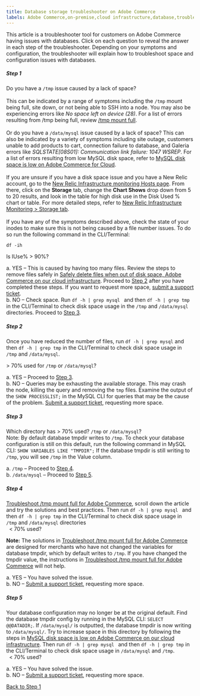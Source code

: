 ```yaml
---
title: Database storage troubleshooter on Adobe Commerce
labels: Adobe Commerce,on-premise,cloud infrastructure,database,troubleshooting,MySQL,error,space,disk space,disk,database,storage,site down,connection,queries, troubleshooting,connection
---
```


This article is a troubleshooter tool for customers on Adobe Commerce having issues with databases. Click on each question to reveal the answer in each step of the troubleshooter. Depending on your symptoms and configuration, the troubleshooter will explain how to troubleshoot space and configuration issues with databases.
<!---------This opens the main level that holds everything.--------------->
<div class="zd-accordion">
<!---------This is one whole accordion panel.--------------->
<div id="zd-accordion-1" class="zd-accordion-panel">
<h5>Step 1</h5>
<div class="zd-accordion-section">Do you have a <code>/tmp</code> issue caused by a lack of space?<br><br>
This can be indicated by a range of symptoms including the <code>/tmp</code> mount being full, site down, or not being able to SSH into a node. You may also be experiencing errors like <em>No space left on device (28)</em>. For a list of errors resulting from <cocde>/tmp</code> being full, review <a href="https://support.magento.com/hc/en-us/articles/4403572246285" target="_blank" rel="noopener"> /tmp mount full</a>. <br><br>
Or do you have a <code>/data/mysql</code> issue caused by a lack of space? This can also be indicated by a variety of symptoms including site outage, customers unable to add products to cart, connection failure to database, and Galeria errors like <i>SQLSTATE<span class="error">[08S01]</span>: Communication link failure: 1047 WSREP</i>. For a list of errors resulting from low MySQL disk space, refer to <a href="https://support.magento.com/hc/en-us/articles/360037591972" target="_blank" rel="noopener">MySQL disk space is low on Adobe Commerce for Cloud</a>.<br>
<br>If you are unsure if you have a disk space issue and you have a New Relic account, go to the <a href="https://docs.newrelic.com/docs/infrastructure/infrastructure-ui-pages/infrastructure-ui/infrastructure-hosts-page/"  target="_blank" rel="nonopener">New Relic Infrastructure monitoring Hosts page</a>. From there, click on the <strong>Storage</strong> tab, change the <strong>Chart Shows</strong> drop down from 5 to 20 results, and look in the table for high disk use in the Disk Used % chart or table. For more detailed steps, refer to <a href="https://docs.newrelic.com/docs/infrastructure/infrastructure-ui-pages/infrastructure-ui/infrastructure-hosts-page/#storage-tab" target="_blank" rel="nonopener"> New Relic Infrastructure Monitoring > Storage tab</a>.<br>
<br>
If you have any of the symptoms described above, check the state of your inodes to make sure this is not being caused by a file number issues. To do so run the following command in the CLI/Terminal:<br>

<code>df -ih</code><br>

Is IUse% &gt; 90%?<br>

</div>

<p class="zd-accordion-text">
 a. YES – This is caused by having too many files. Review the steps to remove files safely in <a href="https://support.magento.com/hc/en-us/articles/4406832353677-Safely-delete-files-when-out-of-disk-space-Adobe-Commerce-on-our-cloud-infrastructure" target="_blank" rel="noopener">Safely delete files when out of disk space, Adobe Commerce on our cloud infrastructure</a>. Proceed to
 <a class="accordion-anchor" href="#zd-accordion-2">Step 2</a> after you have completed these steps. If you want to request more space, <a href="https://support.magento.com/hc/en-us/articles/360019088251" target="_blank" rel="noopener">submit a support ticket</a>.<br>
 b. NO – Check space. Run <code>df -h | grep mysql </code>
and then <code>df -h | grep tmp</code> in the CLI/Terminal to check disk space usage in the <code>/tmp</code> and <code>/data/mysql</code> directories. Proceed to   <a class="accordion-anchor" href="#zd-accordion-3">Step 3</a>.</p></div>
<!---------This is one whole accordion panel.--------------->
<div id="zd-accordion-2" class="zd-accordion-panel">
<h5>Step 2</h5>
 <div class="zd-accordion-section">Once you have reduced the number of files, run <code>df -h | grep mysql</code>
and then <code>df -h | grep tmp</code> in the CLI/Terminal to check disk space usage in <code>/tmp</code> and <code>/data/mysql</code>.

  &gt; 70% used for <code>/tmp</code> or <code>/data/mysql</code>?
 </div>
 <p class="zd-accordion-text">
  a. YES – Proceed to&nbsp;<a class="accordion-anchor" href="#zd-accordion-3">Step 3</a>.&nbsp;<br>
  b. NO – Queries may be exhausting the available storage. This may crash the node, killing the query and removing the <code>tmp</code> files. Examine the output of the <code>SHOW PROCESSLIST;</code> in the MySQL CLI for queries that may be the cause of the problem. <a href="https://support.magento.com/hc/en-us/articles/360019088251" target="_blank" rel="noopener">Submit a support ticket</a>, requesting more space.</p></div>
<!---------This is one whole accordion panel.--------------->
<div id="zd-accordion-3" class="zd-accordion-panel">
<h5>Step 3</h5>
<div class="zd-accordion-section">
Which directory has   &gt; 70% used? <code>/tmp</code> or <code>/data/mysql</code>?
<br>Note: By default database tmpdir writes to <code>/tmp</code>. To check your database configuration is still on this default, run the following command in MySQL CLI: <code>SHOW VARIABLES LIKE "TMPDIR";</code> If the database tmpdir is still writing to <code>/tmp</code>, you will see <code>/tmp</code> in the Value column.</div>
<p class="zd-accordion-text">
 a. <code>/tmp</code> – Proceed to&nbsp;<a class="accordion-anchor" href="#zd-accordion-4">Step 4</a>.&nbsp;<br>
 b. <code>/data/mysql</code> – Proceed to&nbsp;<a class="accordion-anchor" href="#zd-accordion-5">Step 5</a>.&nbsp;<br>
</div>

<!---------This is one whole accordion panel.--------------->
<div id="zd-accordion-4" class="zd-accordion-panel">
<h5>Step 4</h5>
<div class="zd-accordion-section"> <a href="https://support.magento.com/hc/en-us/articles/4403572246285" target="blank" rel="noopener">Troubleshoot /tmp mount full for Adobe Commerce</a>, scroll down the article and try the solutions and best practices. Then run <code>df -h | grep mysql </code>
and then <code>df -h | grep tmp</code> in the CLI/Terminal to check disk space usage in <code>/tmp</code> and <code>/data/mysql</code> directories<br>
&nbsp; &lt; 70% used?<br>

<strong>Note:</strong> The solutions in  <a href="https://support.magento.com/hc/en-us/articles/4403572246285" target="blank" rel="noopener">Troubleshoot /tmp mount full for Adobe Commerce</a> are designed for merchants who have not changed the variables for database tmpdir, which by default writes to <code>/tmp</code>. If you have changed the tmpdir value, the instructions in <a href="https://support.magento.com/hc/en-us/articles/4403572246285" target="blank" rel="noopener">Troubleshoot /tmp mount full for Adobe Commerce</a> will not help.</div>
<p class="zd-accordion-text">
 a. YES – You have solved the issue.&nbsp;<br>
 b. NO – <a href="https://support.magento.com/hc/en-us/articles/360019088251" target="_blank" rel="noopener">Submit a support ticket</a>, requesting more space.</span>
</p>
</div>

<!---------This is one whole accordion panel.--------------->
<div id="zd-accordion-5" class="zd-accordion-panel">
<h5>Step 5</h5>
 <div class="zd-accordion-section">Your database configuration may no longer be at the original default. Find the database tmpdir config by running in the MySQL CLI: <code>SELECT @@DATADIR;</code>. If <code>/data/mysql/</code> is outputted, the database tmpdir is now writing to <code>/data/mysql/</code>. Try to increase space in this directory by following the steps in <a href="https://support.magento.com/hc/en-us/articles/360037591972" target="_blank" rel="noopener">MySQL disk space is low on Adobe Commerce on our cloud infrastructure</a>. Then run <code>df -h | grep mysql </code>
and then <code>df -h | grep tmp</code> in the CLI/Terminal to check disk space usage in <code>/data/mysql</code> and <code>/tmp</code>.<br>&nbsp; &lt; 70% used?</div>
<p class="zd-accordion-text">
 a. YES – You have solved the issue.&nbsp;<br>
 b. NO – <a href="https://support.magento.com/hc/en-us/articles/360019088251" target="_blank" rel="noopener">Submit a support ticket</a>, requesting more space.</span>
</p></div>
<!---------This closes the main level that holds everything.--------------->
  <p>
    <a class="accordion-back-to-step-1" href="#zd-accordion-1">Back to Step 1</a>
  </p>
</div>
